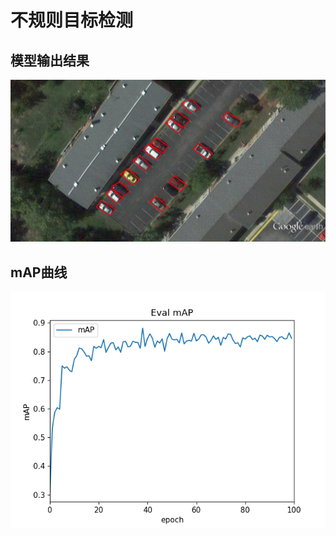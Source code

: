 # 不规则目标检测

## 模型输出结果

<img src="resources/C0011.png">

## mAP曲线
<div align="center">
<img src="resources/mAP.png">
</div>
